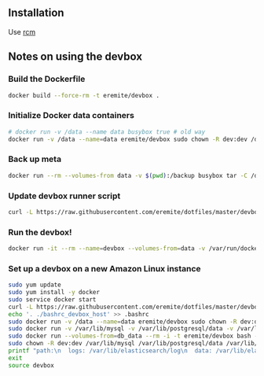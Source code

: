 ## Installation

Use [rcm](https://github.com/thoughtbot/rcm)

## Notes on using the devbox

### Build the Dockerfile

```bash
docker build --force-rm -t eremite/devbox .
```

### Initialize Docker data containers

```bash
# docker run -v /data --name data busybox true # old way
docker run -v /data --name=data eremite/devbox sudo chown -R dev:dev /data
```

### Back up meta

```bash
docker run --rm --volumes-from data -v $(pwd):/backup busybox tar -C /data/meta --exclude='**/tmp' -c -f - . | gzip > meta.tar.gz
```

### Update devbox runner script

```bash
curl -L https://raw.githubusercontent.com/eremite/dotfiles/master/devbox > devbox
```

### Run the devbox!

```bash
docker run -it --rm --name=devbox --volumes-from=data -v /var/run/docker.sock:/var/run/docker.sock eremite/devbox /bin/bash --login
```

### Set up a devbox on a new Amazon Linux instance

```bash
sudo yum update
sudo yum install -y docker
sudo service docker start
curl -L https://raw.githubusercontent.com/eremite/dotfiles/master/devbox > devbox
echo '. ./bashrc_devbox_host' >> .bashrc
sudo docker run -v /data --name=data eremite/devbox sudo chown -R dev:dev /data
sudo docker run -v /var/lib/mysql -v /var/lib/postgresql/data -v /var/lib/elasticsearch --name db_data eremite/devbox true
sudo docker run --volumes-from=db_data --rm -i -t eremite/devbox bash --login
sudo chown -R dev:dev /var/lib/mysql /var/lib/postgresql/data /var/lib/elasticsearch
printf "path:\n  logs: /var/lib/elasticsearch/log\n  data: /var/lib/elasticsearch/data\n" > /var/lib/elasticsearch/config.yml
exit
source devbox
```
